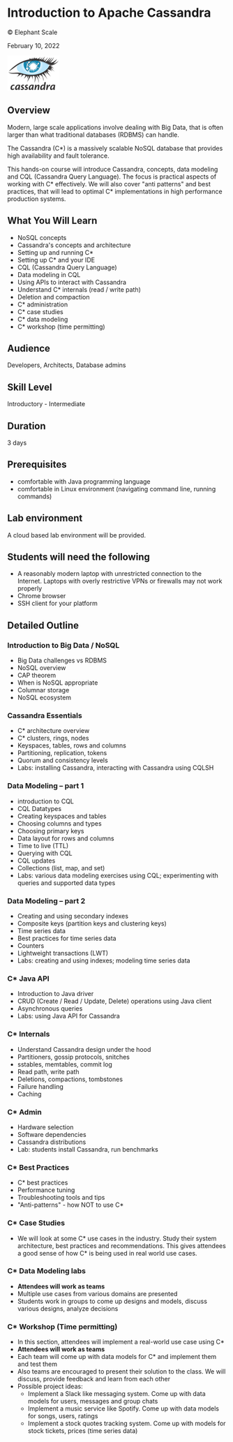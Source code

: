 # Introduction to Apache Cassandra

© Elephant Scale

February 10, 2022

![](../assets/images/logos/cassandra-logo-small.png)

## Overview

Modern, large scale applications involve dealing with Big Data, that is often larger than what traditional databases (RDBMS) can handle.

The Cassandra (C\*) is a massively scalable NoSQL database that provides high availability and fault tolerance.

This hands-on course will introduce Cassandra, concepts, data modeling and CQL (Cassandra Query Language). The focus is practical aspects of working with C\* effectively. We will also cover "anti patterns" and best practices, that will lead to optimal C\* implementations in high performance production systems.

## What You Will Learn

* NoSQL concepts
* Cassandra's concepts and architecture
* Setting up and running C\*
* Setting up C\* and your IDE
* CQL (Cassandra Query Language)
* Data modeling in CQL
* Using APIs to interact with Cassandra
* Understand C\* internals (read / write path)
* Deletion and compaction
* C\* administration
* C\* case studies
* C\* data modeling
* C\* workshop (time permitting)

## Audience

Developers, Architects, Database admins

## Skill Level

Introductory - Intermediate

## Duration

3 days

## Prerequisites

* comfortable with Java programming language
* comfortable in Linux environment (navigating command line, running commands)

## Lab environment

A cloud based lab environment will be provided.

## Students will need the following

* A reasonably modern laptop with unrestricted connection to the Internet.  Laptops with overly restrictive VPNs or firewalls may not work properly
* Chrome browser
* SSH client for your platform

## Detailed Outline

### Introduction to Big Data / NoSQL

* Big Data challenges vs RDBMS
* NoSQL overview
* CAP theorem
* When is NoSQL appropriate
* Columnar storage
* NoSQL ecosystem

### Cassandra Essentials

* C\* architecture overview
* C\* clusters, rings, nodes
* Keyspaces, tables, rows and columns
* Partitioning, replication, tokens
* Quorum and consistency levels
* Labs: installing Cassandra, interacting with Cassandra using CQLSH

### Data Modeling – part 1

* introduction to CQL
* CQL Datatypes
* Creating keyspaces and tables
* Choosing columns and types
* Choosing primary keys
* Data layout for rows and columns
* Time to live (TTL)
* Querying with CQL
* CQL updates
* Collections (list, map, and set)
* Labs: various data modeling exercises using CQL; experimenting with queries and supported data types

### Data Modeling – part 2

* Creating and using secondary indexes
* Composite keys (partition keys and clustering keys)
* Time series data
* Best practices for time series data
* Counters
* Lightweight transactions (LWT)
* Labs: creating and using indexes; modeling time series data

### C\* Java API
  
* Introduction to Java driver
* CRUD (Create / Read / Update, Delete) operations using Java client
* Asynchronous queries
* Labs: using Java API for Cassandra

### C\* Internals

* Understand Cassandra design under the hood
* Partitioners, gossip protocols, snitches
* sstables, memtables, commit log
* Read path, write path
* Deletions, compactions, tombstones
* Failure handling
* Caching

### C\* Admin

* Hardware selection
* Software dependencies
* Cassandra distributions
* Lab: students install Cassandra, run benchmarks

### C\* Best Practices

* C\* best practices
* Performance tuning
* Troubleshooting tools and tips
* "Anti-patterns" - how NOT to use C\*

### C\* Case Studies

* We will look at some C\* use cases in the industry.  Study their system architecture, best practices and recommendations.  This gives attendees a good sense of how C\* is being used in real world use cases.

### C\* Data Modeling labs

* **Attendees will work as teams**
* Multiple use cases from various domains are presented
* Students work in groups to come up designs and models,  discuss various designs, analyze decisions

### C\* Workshop (Time permitting)

* In this section, attendees will implement a real-world use case using C\*
* **Attendees will work as teams**
* Each team will come up with data models for C\* and implement them and test them
* Also teams are encouraged to present their solution to the class.  We will discuss, provide feedback and learn from each other
* Possible project ideas:  
    - Implement a Slack like messaging system.  Come up with data models for users, messages and group chats
    - Implement a music service like Spotify.  Come up with data models for songs, users, ratings
    - Implement a stock quotes tracking system.  Come up with models for stock tickets, prices (time series data)
